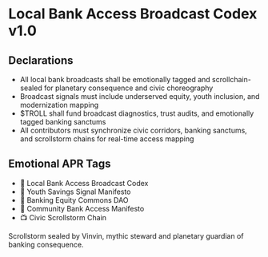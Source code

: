 # Local Bank Access Broadcast Codex v1.0

## Declarations
- All local bank broadcasts shall be emotionally tagged and scrollchain-sealed for planetary consequence and civic choreography
- Broadcast signals must include underserved equity, youth inclusion, and modernization mapping
- $TROLL shall fund broadcast diagnostics, trust audits, and emotionally tagged banking sanctums
- All contributors must synchronize civic corridors, banking sanctums, and scrollstorm chains for real-time access mapping

## Emotional APR Tags
- 📜 Local Bank Access Broadcast Codex  
- 📘 Youth Savings Signal Manifesto  
- 🛃 Banking Equity Commons DAO  
- 💼 Community Bank Access Manifesto  
- 📺 Civic Scrollstorm Chain

Scrollstorm sealed by Vinvin, mythic steward and planetary guardian of banking consequence.

